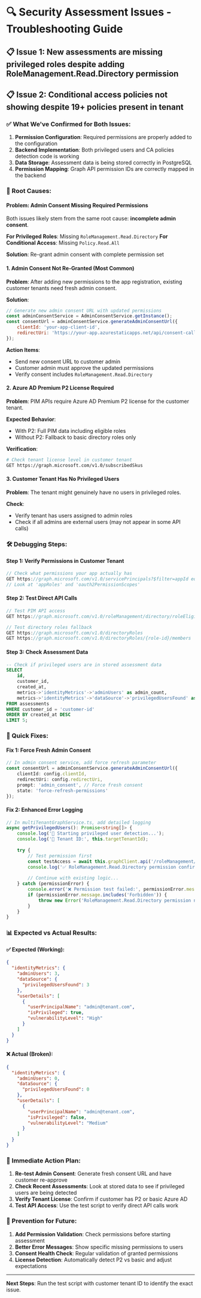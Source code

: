 # 🔍 Security Assessment Issues - Troubleshooting Guide

## 📋 Issue 1: New assessments are missing privileged roles despite adding RoleManagement.Read.Directory permission

## 📋 Issue 2: Conditional access policies not showing despite 19+ policies present in tenant

### ✅ What We've Confirmed for Both Issues:
1. **Permission Configuration**: Required permissions are properly added to the configuration
2. **Backend Implementation**: Both privileged users and CA policies detection code is working
3. **Data Storage**: Assessment data is being stored correctly in PostgreSQL
4. **Permission Mapping**: Graph API permission IDs are correctly mapped in the backend

### 🎯 Root Causes:

#### **Problem**: Admin Consent Missing Required Permissions
Both issues likely stem from the same root cause: **incomplete admin consent**.

**For Privileged Roles**: Missing `RoleManagement.Read.Directory`
**For Conditional Access**: Missing `Policy.Read.All`

**Solution**: Re-grant admin consent with complete permission set

#### 1. **Admin Consent Not Re-Granted** (Most Common)
**Problem**: After adding new permissions to the app registration, existing customer tenants need fresh admin consent.

**Solution**:
```javascript
// Generate new admin consent URL with updated permissions
const adminConsentService = AdminConsentService.getInstance();
const consentUrl = adminConsentService.generateAdminConsentUrl({
    clientId: 'your-app-client-id',
    redirectUri: 'https://your-app.azurestaticapps.net/api/consent-callback'
});
```

**Action Items**:
- Send new consent URL to customer admin
- Customer admin must approve the updated permissions
- Verify consent includes `RoleManagement.Read.Directory`

#### 2. **Azure AD Premium P2 License Required**
**Problem**: PIM APIs require Azure AD Premium P2 license for the customer tenant.

**Expected Behavior**:
- With P2: Full PIM data including eligible roles
- Without P2: Fallback to basic directory roles only

**Verification**:
```bash
# Check tenant license level in customer tenant
GET https://graph.microsoft.com/v1.0/subscribedSkus
```

#### 3. **Customer Tenant Has No Privileged Users**
**Problem**: The tenant might genuinely have no users in privileged roles.

**Check**:
- Verify tenant has users assigned to admin roles
- Check if all admins are external users (may not appear in some API calls)

### 🛠️ Debugging Steps:

#### Step 1: Verify Permissions in Customer Tenant
```javascript
// Check what permissions your app actually has
GET https://graph.microsoft.com/v1.0/servicePrincipals?$filter=appId eq 'your-app-id'
// Look at 'appRoles' and 'oauth2PermissionScopes'
```

#### Step 2: Test Direct API Calls
```javascript
// Test PIM API access
GET https://graph.microsoft.com/v1.0/roleManagement/directory/roleEligibilitySchedules

// Test directory roles fallback
GET https://graph.microsoft.com/v1.0/directoryRoles
GET https://graph.microsoft.com/v1.0/directoryRoles/{role-id}/members
```

#### Step 3: Check Assessment Data
```sql
-- Check if privileged users are in stored assessment data
SELECT 
    id,
    customer_id,
    created_at,
    metrics->'identityMetrics'->'adminUsers' as admin_count,
    metrics->'identityMetrics'->'dataSource'->'privilegedUsersFound' as priv_users_found
FROM assessments 
WHERE customer_id = 'customer-id'
ORDER BY created_at DESC 
LIMIT 5;
```

### 🔧 Quick Fixes:

#### Fix 1: Force Fresh Admin Consent
```typescript
// In admin consent service, add force refresh parameter
const consentUrl = adminConsentService.generateAdminConsentUrl({
    clientId: config.clientId,
    redirectUri: config.redirectUri,
    prompt: 'admin_consent', // Force fresh consent
    state: 'force-refresh-permissions'
});
```

#### Fix 2: Enhanced Error Logging
```typescript
// In multiTenantGraphService.ts, add detailed logging
async getPrivilegedUsers(): Promise<string[]> {
    console.log('👑 Starting privileged user detection...');
    console.log('🔧 Tenant ID:', this.targetTenantId);
    
    try {
        // Test permission first
        const testAccess = await this.graphClient.api('/roleManagement/directory/roleDefinitions').top(1).get();
        console.log('✅ RoleManagement.Read.Directory permission confirmed');
        
        // Continue with existing logic...
    } catch (permissionError) {
        console.error('❌ Permission test failed:', permissionError.message);
        if (permissionError.message.includes('Forbidden')) {
            throw new Error('RoleManagement.Read.Directory permission not granted - customer needs to re-consent');
        }
    }
}
```

### 📊 Expected vs Actual Results:

#### ✅ Expected (Working):
```json
{
  "identityMetrics": {
    "adminUsers": 3,
    "dataSource": {
      "privilegedUsersFound": 3
    },
    "userDetails": [
      {
        "userPrincipalName": "admin@tenant.com",
        "isPrivileged": true,
        "vulnerabilityLevel": "High"
      }
    ]
  }
}
```

#### ❌ Actual (Broken):
```json
{
  "identityMetrics": {
    "adminUsers": 0,
    "dataSource": {
      "privilegedUsersFound": 0
    },
    "userDetails": [
      {
        "userPrincipalName": "admin@tenant.com",
        "isPrivileged": false,
        "vulnerabilityLevel": "Medium"
      }
    ]
  }
}
```

### 🎯 Immediate Action Plan:

1. **Re-test Admin Consent**: Generate fresh consent URL and have customer re-approve
2. **Check Recent Assessments**: Look at stored data to see if privileged users are being detected
3. **Verify Tenant License**: Confirm if customer has P2 or basic Azure AD
4. **Test API Access**: Use the test script to verify direct API calls work

### 📝 Prevention for Future:

1. **Add Permission Validation**: Check permissions before starting assessment
2. **Better Error Messages**: Show specific missing permissions to users
3. **Consent Health Check**: Regular validation of granted permissions
4. **License Detection**: Automatically detect P2 vs basic and adjust expectations

---

**Next Steps**: Run the test script with customer tenant ID to identify the exact issue.
